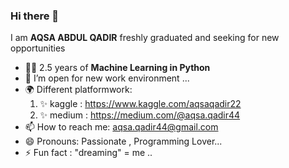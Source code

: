 ### Hi there 👋

I am <b>AQSA ABDUL QADIR</b> freshly graduated and seeking for new opportunities
- 👷‍♀️ 2.5 years of <b>Machine Learning in Python</b> 
- 👯 I’m open for new work environment ...
- 🌍 Different platformwork: 
    1. ✨ kaggle : https://www.kaggle.com/aqsaqadir22
    2. ✨ medium :  https://medium.com/@aqsa.qadir44 
- 📫 How to reach me: aqsa.qadir44@gmail.com
- 😄 Pronouns: Passionate , Programming Lover...
- ⚡ Fun fact : "dreaming" = me ..

